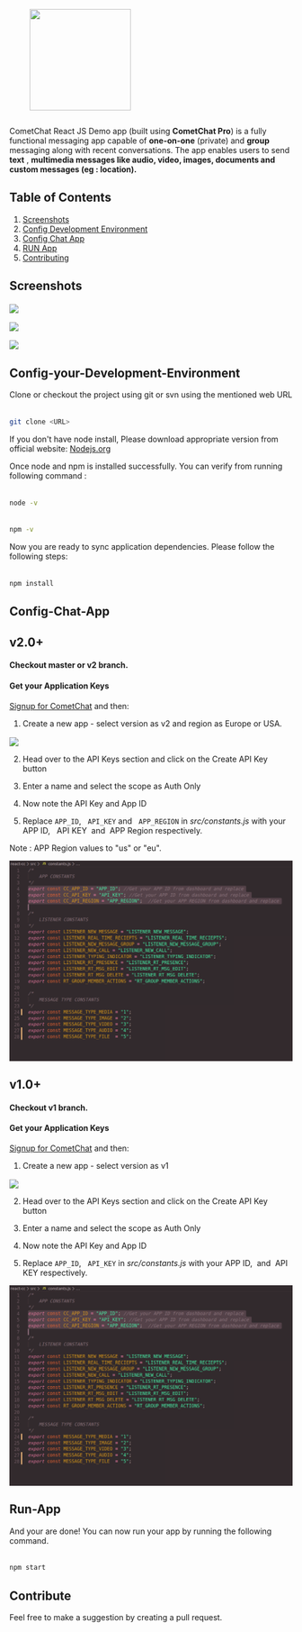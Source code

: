 <div style="width:100%">
	<div style="width:50%; display:inline-block">
		<p align="center">
		<img align="center" width="180" height="180" alt="" src="https://github.com/cometchat-pro/ios-swift-chat-app/blob/master/Screenshots/CometChat%20Logo.png">	
		</p>	
	</div>	
</div>
<p>CometChat React JS Demo app (built using <strong>CometChat Pro</strong>) is a fully functional messaging app capable of <strong>one-on-one</strong> (private) and <strong>group</strong> messaging along with recent conversations. The app enables users to send <strong>text</strong> , <strong>multimedia messages like audio, video, images, documents and custom messages (eg : location).</strong></p>


## Table of Contents
1. [Screenshots](#Screenshots)
2. [Config Development Environment](#Config-your-Development-Environment)
3. [Config Chat App](#Config-Chat-App)
4. [RUN App](#RUN-App)
5. [Contributing](#Contribute)


## Screenshots
<p style="display:block;">
	<a target="_blank" rel="noopener noreferrer" href="https://github.com/cometchat-pro-samples/javascript-reactjs-chat-app/blob/master/readme screenshots/login.gif"><img align="center" src="readme screenshots/login.gif" style="max-width:100%;"></a>
</p>
<p style="display:block;">
	<a target="_blank" rel="noopener noreferrer" href="https://github.com/cometchat-pro-samples/javascript-reactjs-chat-app/blob/master/readme screenshots/search-and-one-on-one.gif"><img align="center" src="readme screenshots/search-and-one-on-one.gif" style="max-width:100%;"></a>
</p>
<p style="display:block;">
	<a target="_blank" rel="noopener noreferrer" href="https://github.com/cometchat-pro-samples/javascript-reactjs-chat-app/blob/master/readme screenshots/groups.gif"><img align="center" src="readme screenshots/groups.gif" style="max-width:100%;"></a>
</p>


## Config-your-Development-Environment
Clone or checkout the project using git or svn using the mentioned web URL

```bash

git clone <URL>

```

If you don't have node install, Please download appropriate version from official website: [Nodejs.org](https://nodejs.org/)

Once node and npm is installed successfully. You can verify from running following  command : 
```bash

node -v

```
```bash

npm -v

```

Now you are ready to sync application dependencies.  Please follow the following steps:


```bash

npm install

```

## Config-Chat-App

<h2> v2.0+ </h2>
<h4>
	Checkout master or v2 branch.
</h4>
<h4>Get your Application Keys</h4>
<a href="https://app.cometchat.io/" target="_blank">Signup for CometChat</a> and then:

1. Create a new app - select version as v2 and region as Europe or USA.
<p style="clear:both; display:block;">
	<a target="_blank" rel="noopener noreferrer" href="https://github.com/cometchat-pro-samples/javascript-reactjs-chat-app/blob/master/readme screenshots/constants.png"><img align="center" src="readme screenshots/create-v2-app.gif" style="max-width:100%;"></a>
</p>

2. Head over to the API Keys section and click on the Create API Key button

3. Enter a name and select the scope as Auth Only

4. Now note the API Key and App ID

5. Replace  `APP_ID`, &nbsp; `API_KEY` and &nbsp; `APP_REGION` in *src/constants.js* with your APP ID, &nbsp; API KEY &nbsp;and&nbsp; APP Region respectively.<br/>


Note : APP Region values to "us" or "eu".

<p style="clear:both; display:block;">
	<a target="_blank" rel="noopener noreferrer" href="https://github.com/cometchat-pro-samples/javascript-reactjs-chat-app/blob/master/readme screenshots/constants.png"><img align="center" src="readme screenshots/constants.png" style="max-width:100%;"></a>
</p>

<h2> v1.0+ </h2>
<h4>
	Checkout v1 branch.
</h4>
<h4>Get your Application Keys</h4>

<a href="https://app.cometchat.io/" target="_blank">Signup for CometChat</a> and then:

1. Create a new app - select version as v1

<p style="clear:both; display:block;">
	<a target="_blank" rel="noopener noreferrer" href="https://github.com/cometchat-pro-samples/javascript-reactjs-chat-app/blob/master/readme screenshots/create-v1-app.gif"><img align="center" src="readme screenshots/create-v1-app.gif" style="max-width:100%;"></a>
</p>

2. Head over to the API Keys section and click on the Create API Key button<br/>

3. Enter a name and select the scope as Auth Only<br/>

4. Now note the API Key and App ID<br/>

5. Replace  `APP_ID`, &nbsp; `API_KEY` in *src/constants.js* with your APP ID, &nbsp;and&nbsp; API KEY respectively.<br/>

<p style="clear:both; display:block;">
	<a target="_blank" rel="noopener noreferrer" href="https://github.com/cometchat-pro-samples/javascript-reactjs-chat-app/blob/master/readme screenshots/constants.png"><img align="center" src="readme screenshots/constants.png" style="max-width:100%;"></a>
</p>


## Run-App

And your are done! You can now run your app by running the following command.

```bash

npm start

```


## Contribute 

Feel free to make a suggestion by creating a pull request.
